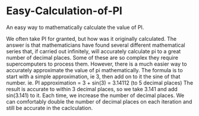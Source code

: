 # Easy-Calculation-of-PI
An easy way to mathematically calculate the value of PI.

We often take PI for granted, but how was it originally calculated. The answer is that mathematicians have found several different mathematical series that, if carried out infinitely, will accurately calculate pi to a great number of decimal places. Some of these are so complex they require supercomputers to process them.
However, there is a much easier way to accurately approximate the value of pi mathematically.
The formula is to start with a simple approximation, ie 3, then add on to it the sine of that number.
ie. PI approximation = 3 + sin(3)  = 3.14112 (to 5 decimal places)
The result is accurate to within 3 decimal places, so we take 3.141 and add sin(3.141) to it.
Each time, we increase the number of decimal places. We can comfortably double the number of decimal places on each iteration and still be accurate in the caclculation.
